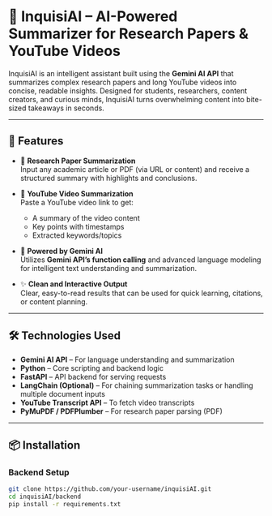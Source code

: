 # 🧠 InquisiAI – AI-Powered Summarizer for Research Papers & YouTube Videos

InquisiAI is an intelligent assistant built using the **Gemini AI API** that summarizes complex research papers and long YouTube videos into concise, readable insights. Designed for students, researchers, content creators, and curious minds, InquisiAI turns overwhelming content into bite-sized takeaways in seconds.

---

## 🚀 Features

- 📄 **Research Paper Summarization**  
  Input any academic article or PDF (via URL or content) and receive a structured summary with highlights and conclusions.

- 🎥 **YouTube Video Summarization**  
  Paste a YouTube video link to get:
  - A summary of the video content
  - Key points with timestamps
  - Extracted keywords/topics

- 🧠 **Powered by Gemini AI**  
  Utilizes **Gemini API’s function calling** and advanced language modeling for intelligent text understanding and summarization.

- ✨ **Clean and Interactive Output**  
  Clear, easy-to-read results that can be used for quick learning, citations, or content planning.

---

## 🛠️ Technologies Used

- **Gemini AI API** – For language understanding and summarization
- **Python** – Core scripting and backend logic
- **FastAPI** – API backend for serving requests
- **LangChain (Optional)** – For chaining summarization tasks or handling multiple document inputs
- **YouTube Transcript API** – To fetch video transcripts
- **PyMuPDF / PDFPlumber** – For research paper parsing (PDF)

---

## 📦 Installation

### Backend Setup

```bash
git clone https://github.com/your-username/inquisiAI.git
cd inquisiAI/backend
pip install -r requirements.txt
